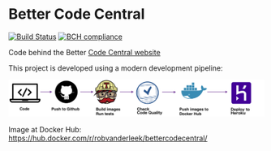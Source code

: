 # Better Code Central
[![Build Status](https://travis-ci.org/robvanderleek/BetterCodeCentral.svg?branch=master)](https://travis-ci.org/robvanderleek/BetterCodeCentral)
[![BCH compliance](https://bettercodehub.com/edge/badge/robvanderleek/BetterCodeCentral)](https://bettercodehub.com)

Code behind the Better [Code Central website](https://lit-stream-81480.herokuapp.com/)

This project is developed using a modern development pipeline:

![CI/CD pipeline](doc/bcc-cicd.png)

Image at Docker Hub: https://hub.docker.com/r/robvanderleek/bettercodecentral/
